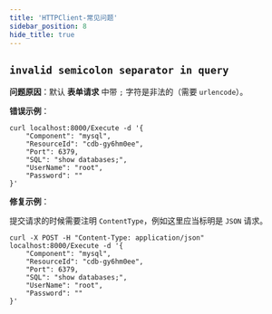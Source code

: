 ```yaml
---
title: 'HTTPClient-常见问题'
sidebar_position: 8
hide_title: true
---
```


## `invalid semicolon separator in query`

**问题原因**：默认 **表单请求** 中带 `;` 字符是非法的（需要 `urlencode`）。

**错误示例**：

```
curl localhost:8000/Execute -d '{
	"Component": "mysql",
	"ResourceId": "cdb-gy6hm0ee",
	"Port": 6379,
	"SQL": "show databases;",
	"UserName": "root",
	"Password": ""
}'
```

**修复示例**：

提交请求的时候需要注明 `ContentType`，例如这里应当标明是 `JSON` 请求。

```
curl -X POST -H "Content-Type: application/json" localhost:8000/Execute -d '{
	"Component": "mysql",
	"ResourceId": "cdb-gy6hm0ee",
	"Port": 6379,
	"SQL": "show databases;",
	"UserName": "root",
	"Password": ""
}'
```